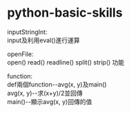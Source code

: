 # python-basic-skills
inputStringInt:  
input及利用eval()進行運算  
  
openFile:  
open() read() readline() split() strip() 功能  
  
function:  
def兩個function--avg(x, y)及main()  
avg(x, y)--求(x+y)/2並回傳  
main()--顯示avg(x, y)回傳的值  
  

